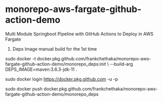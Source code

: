 # monorepo-aws-fargate-github-action-demo
Multi Module Springboot Pipeline with GitHub Actions to Deploy in AWS Fargate


1. Deps Image manual build for the 1st time

sudo docker -t docker.pkg.github.com/frankchethaka/monorepo-aws-fargate-github-action-demo/monorepo_deps:init \ 
  --build-arg DEPS_IMAGE=maven:3.6.3-jdk-11 .

sudo docker login https://docker.pkg.github.com -u <username> -p <github token>

sudo docker push docker.pkg.github.com/frankchethaka/monorepo-aws-fargate-github-action-demo/monorepo_deps

